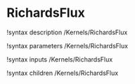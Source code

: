 <!-- MOOSE Documentation Stub: Remove this when content is added. -->

# RichardsFlux
!syntax description /Kernels/RichardsFlux

!syntax parameters /Kernels/RichardsFlux

!syntax inputs /Kernels/RichardsFlux

!syntax children /Kernels/RichardsFlux
